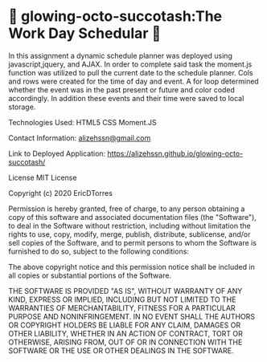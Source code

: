 # :calendar: glowing-octo-succotash:The Work Day Schedular :calendar:
In this assignment a dynamic schedule planner was deployed using javascript,jquery, and AJAX. In order to complete said task the moment.js function was utilized to pull the current date to the schedule planner. Cols and rows were created for the time of day and event. A for loop determined whether the event was in the past present or future and color coded accordingly. In addition these events and their time were saved to local storage.

Technologies Used:
HTML5
CSS
Moment.JS

Contact Information: alizehssn@gmail.com

Link to Deployed Application: https://alizehssn.github.io/glowing-octo-succotash/

License
MIT License

Copyright (c) 2020 EricDTorres

Permission is hereby granted, free of charge, to any person obtaining a copy of this software and associated documentation files (the "Software"), to deal in the Software without restriction, including without limitation the rights to use, copy, modify, merge, publish, distribute, sublicense, and/or sell copies of the Software, and to permit persons to whom the Software is furnished to do so, subject to the following conditions:

The above copyright notice and this permission notice shall be included in all copies or substantial portions of the Software.

THE SOFTWARE IS PROVIDED "AS IS", WITHOUT WARRANTY OF ANY KIND, EXPRESS OR IMPLIED, INCLUDING BUT NOT LIMITED TO THE WARRANTIES OF MERCHANTABILITY, FITNESS FOR A PARTICULAR PURPOSE AND NONINFRINGEMENT. IN NO EVENT SHALL THE AUTHORS OR COPYRIGHT HOLDERS BE LIABLE FOR ANY CLAIM, DAMAGES OR OTHER LIABILITY, WHETHER IN AN ACTION OF CONTRACT, TORT OR OTHERWISE, ARISING FROM, OUT OF OR IN CONNECTION WITH THE SOFTWARE OR THE USE OR OTHER DEALINGS IN THE SOFTWARE.